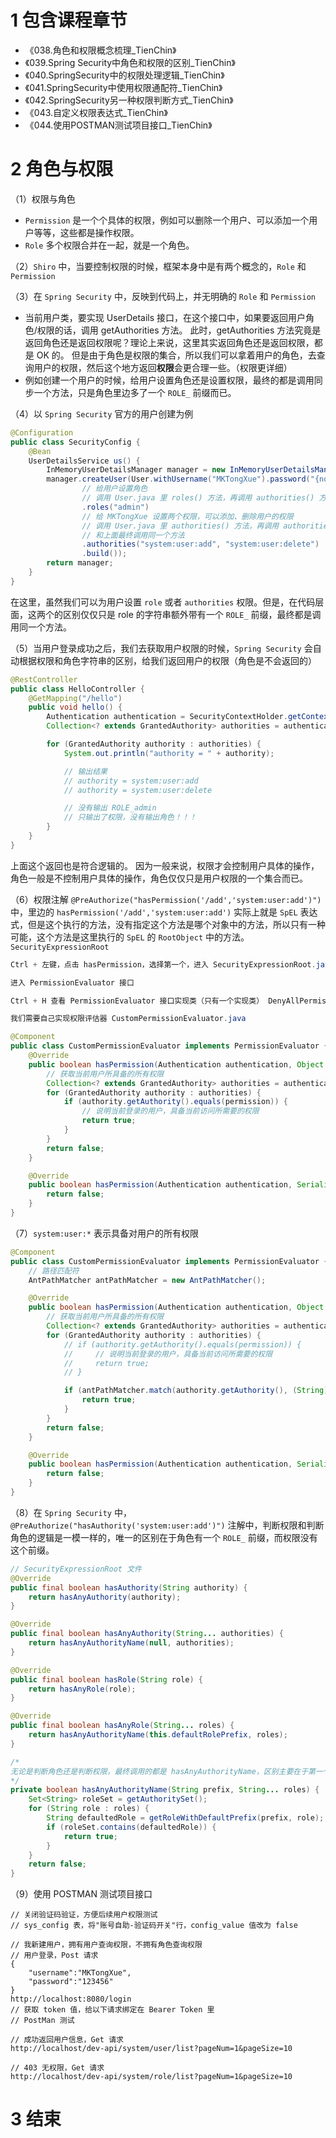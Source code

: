 # 1 包含课程章节

* 《038.角色和权限概念梳理_TienChin》
* 《039.Spring Security中角色和权限的区别_TienChin》
* 《040.SpringSecurity中的权限处理逻辑_TienChin》
* 《041.SpringSecurity中使用权限通配符_TienChin》
* 《042.SpringSecurity另一种权限判断方式_TienChin》
* 《043.自定义权限表达式_TienChin》
* 《044.使用POSTMAN测试项目接口_TienChin》


# 2 角色与权限

（1）权限与角色
* `Permission` 是一个个具体的权限，例如可以删除一个用户、可以添加一个用户等等，这些都是操作权限。
* `Role` 多个权限合并在一起，就是一个角色。

（2）`Shiro` 中，当要控制权限的时候，框架本身中是有两个概念的，`Role` 和 `Permission`

（3）在 `Spring Security` 中，反映到代码上，并无明确的 `Role` 和 `Permission`

* 当前用户类，要实现 UserDetails 接口，在这个接口中，如果要返回用户角色/权限的话，调用 getAuthorities 方法。
此时，getAuthorities 方法究竟是返回角色还是返回权限呢？理论上来说，这里其实返回角色还是返回权限，都是 OK 的。
但是由于角色是权限的集合，所以我们可以拿着用户的角色，去查询用户的权限，然后这个地方返回**权限**会更合理一些。（权限更详细）
* 例如创建一个用户的时候，给用户设置角色还是设置权限，最终的都是调用同步一个方法，只是角色里边多了一个 `ROLE_` 前缀而已。

（4）以 `Spring Security` 官方的用户创建为例
```java
@Configuration
public class SecurityConfig {
    @Bean
    UserDetailsService us() {
        InMemoryUserDetailsManager manager = new InMemoryUserDetailsManager();
        manager.createUser(User.withUsername("MKTongXue").password("{noop}123456")
                // 给用户设置角色
                // 调用 User.java 里 roles() 方法，再调用 authorities() 方法
                .roles("admin")
                // 给 MKTongXue 设置两个权限，可以添加、删除用户的权限
                // 调用 User.java 里 authorities() 方法，再调用 authorities() 方法，重载
                // 和上面最终调用同一个方法
                .authorities("system:user:add", "system:user:delete")
                .build());
        return manager;
    }
}
```
在这里，虽然我们可以为用户设置 `role` 或者 `authorities` 权限。但是，在代码层面，这两个的区别仅仅只是 role 的字符串额外带有一个 `ROLE_` 前缀，最终都是调用同一个方法。

（5）当用户登录成功之后，我们去获取用户权限的时候，`Spring Security` 会自动根据权限和角色字符串的区别，给我们返回用户的权限（角色是不会返回的）
```java
@RestController
public class HelloController {
    @GetMapping("/hello")
    public void hello() {
        Authentication authentication = SecurityContextHolder.getContext().getAuthentication();
        Collection<? extends GrantedAuthority> authorities = authentication.getAuthorities();

        for (GrantedAuthority authority : authorities) {
            System.out.println("authority = " + authority);

            // 输出结果
            // authority = system:user:add
            // authority = system:user:delete

            // 没有输出 ROLE_admin
            // 只输出了权限，没有输出角色！！！
        }
    }
}
```
上面这个返回也是符合逻辑的。
因为一般来说，权限才会控制用户具体的操作，角色一般是不控制用户具体的操作，角色仅仅只是用户权限的一个集合而已。

（6）权限注解 `@PreAuthorize("hasPermission('/add','system:user:add')")` 中，里边的 `hasPermission('/add','system:user:add')` 实际上就是 `SpEL` 表达式，但是这个执行的方法，没有指定这个方法是哪个对象中的方法，所以只有一种可能，这个方法是这里执行的 `SpEL` 的 `RootObject` 中的方法。`SecurityExpressionRoot`

```java
Ctrl + 左键，点击 hasPermission，选择第一个，进入 SecurityExpressionRoot.java 类里 hasPermission() 方法

进入 PermissionEvaluator 接口

Ctrl + H 查看 PermissionEvaluator 接口实现类（只有一个实现类） DenyAllPermissionEvaluator，发现它拒绝所有权限。

我们需要自己实现权限评估器 CustomPermissionEvaluator.java
```

```java
@Component
public class CustomPermissionEvaluator implements PermissionEvaluator {
    @Override
    public boolean hasPermission(Authentication authentication, Object targetDomainObject, Object permission) {
        // 获取当前用户所具备的所有权限
        Collection<? extends GrantedAuthority> authorities = authentication.getAuthorities();
        for (GrantedAuthority authority : authorities) {
            if (authority.getAuthority().equals(permission)) {
                // 说明当前登录的用户，具备当前访问所需要的权限
                return true;
            }
        }
        return false;
    }

    @Override
    public boolean hasPermission(Authentication authentication, Serializable targetId, String targetType, Object permission) {
        return false;
    }
}
```

（7）`system:user:*` 表示具备对用户的所有权限
```java
@Component
public class CustomPermissionEvaluator implements PermissionEvaluator {
    // 路径匹配符
    AntPathMatcher antPathMatcher = new AntPathMatcher();

    @Override
    public boolean hasPermission(Authentication authentication, Object targetDomainObject, Object permission) {
        // 获取当前用户所具备的所有权限
        Collection<? extends GrantedAuthority> authorities = authentication.getAuthorities();
        for (GrantedAuthority authority : authorities) {
            // if (authority.getAuthority().equals(permission)) {
            //     // 说明当前登录的用户，具备当前访问所需要的权限
            //     return true;
            // }

            if (antPathMatcher.match(authority.getAuthority(), (String) permission)) {
                return true;
            }
        }
        return false;
    }

    @Override
    public boolean hasPermission(Authentication authentication, Serializable targetId, String targetType, Object permission) {
        return false;
    }
}
```

（8）在 `Spring Security` 中，`@PreAuthorize("hasAuthority('system:user:add')")` 注解中，判断权限和判断角色的逻辑是一模一样的，唯一的区别在于角色有一个 `ROLE_` 前缀，而权限没有这个前缀。
```java
// SecurityExpressionRoot 文件
@Override
public final boolean hasAuthority(String authority) {
    return hasAnyAuthority(authority);
}

@Override
public final boolean hasAnyAuthority(String... authorities) {
    return hasAnyAuthorityName(null, authorities);
}

@Override
public final boolean hasRole(String role) {
    return hasAnyRole(role);
}

@Override
public final boolean hasAnyRole(String... roles) {
    return hasAnyAuthorityName(this.defaultRolePrefix, roles);
}

/*
无论是判断角色还是判断权限，最终调用的都是 hasAnyAuthorityName，区别主要在于第一个参数，判断权限的时候，第一个参数为 null，因为权限没有前缀；判断角色的时候，第一个参数有前缀，前缀为 ROLE_ 这是这两个唯一的区别。
*/
private boolean hasAnyAuthorityName(String prefix, String... roles) {
    Set<String> roleSet = getAuthoritySet();
    for (String role : roles) {
        String defaultedRole = getRoleWithDefaultPrefix(prefix, role);
        if (roleSet.contains(defaultedRole)) {
            return true;
        }
    }
    return false;
}
```

（9）使用 POSTMAN 测试项目接口
```text
// 关闭验证码验证，方便后续用户权限测试
// sys_config 表，将"账号自助-验证码开关"行，config_value 值改为 false

// 我新建用户，拥有用户查询权限，不拥有角色查询权限
// 用户登录，Post 请求
{
    "username":"MKTongXue",
    "password":"123456"
}
http://localhost:8080/login
// 获取 token 值，给以下请求绑定在 Bearer Token 里
// PostMan 测试

// 成功返回用户信息，Get 请求
http://localhost/dev-api/system/user/list?pageNum=1&pageSize=10

// 403 无权限，Get 请求
http://localhost/dev-api/system/role/list?pageNum=1&pageSize=10
```


# 3 结束
